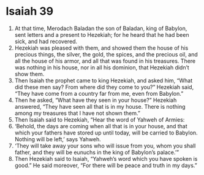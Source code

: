 ﻿
# Isaiah 39
1. At that time, Merodach Baladan the son of Baladan, king of Babylon, sent letters and a present to Hezekiah; for he heard that he had been sick, and had recovered. 
2. Hezekiah was pleased with them, and showed them the house of his precious things, the silver, the gold, the spices, and the precious oil, and all the house of his armor, and all that was found in his treasures. There was nothing in his house, nor in all his dominion, that Hezekiah didn’t show them. 
3. Then Isaiah the prophet came to king Hezekiah, and asked him, “What did these men say? From where did they come to you?” Hezekiah said, “They have come from a country far from me, even from Babylon.” 
4. Then he asked, “What have they seen in your house?” Hezekiah answered, “They have seen all that is in my house. There is nothing among my treasures that I have not shown them.” 
5. Then Isaiah said to Hezekiah, “Hear the word of Yahweh of Armies: 
6. ‘Behold, the days are coming when all that is in your house, and that which your fathers have stored up until today, will be carried to Babylon. Nothing will be left,’ says Yahweh. 
7. ‘They will take away your sons who will issue from you, whom you shall father, and they will be eunuchs in the king of Babylon’s palace.’” 
8. Then Hezekiah said to Isaiah, “Yahweh’s word which you have spoken is good.” He said moreover, “For there will be peace and truth in my days.” 
